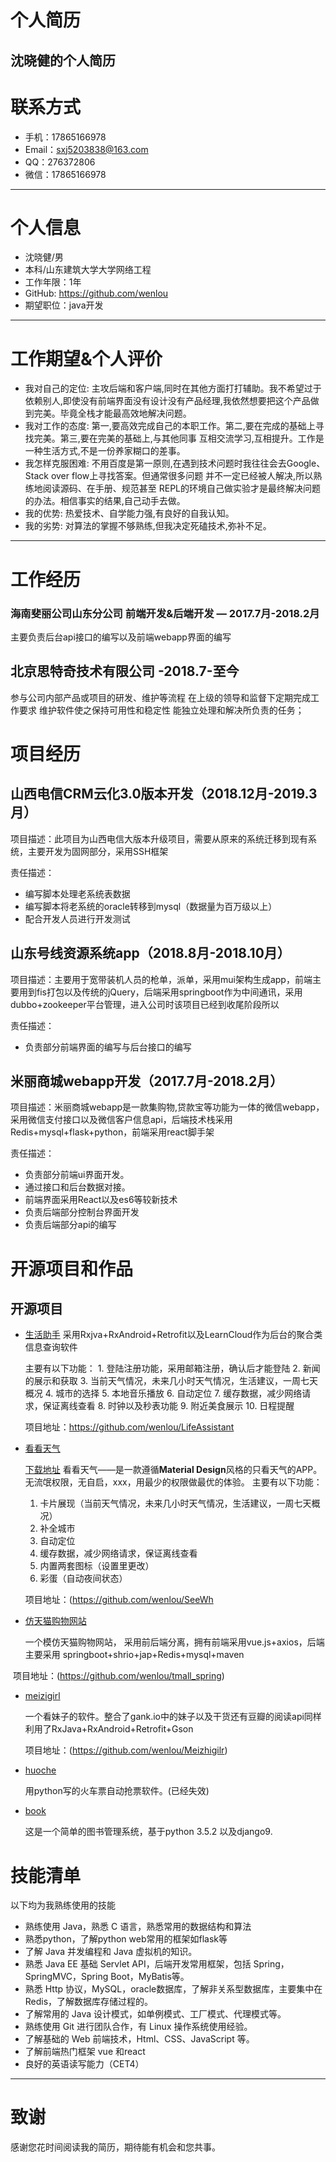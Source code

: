 # 个人简历
## 沈晓健的个人简历
# 联系方式

- 手机：17865166978
- Email：sxj5203838@163.com 
- QQ：276372806
- 微信：17865166978

---
# 个人信息

 - 沈晓健/男
 - 本科/山东建筑大学大学网络工程
 - 工作年限：1年
 - GitHub: https://github.com/wenlou
 - 期望职位：java开发

---

# 工作期望&个人评价
* 我对自己的定位: 主攻后端和客户端,同时在其他方面打打辅助。我不希望过于依赖别人,即使没有前端界面没有设计没有产品经理,我依然想要把这个产品做到完美。毕竟全栈才能最高效地解决问题。
* 我对工作的态度: 第一,要高效完成自己的本职工作。第二,要在完成的基础上寻找完美。第三,要在完美的基础上,与其他同事 互相交流学习,互相提升。工作是一种生活方式,不是一份养家糊口的差事。 
* 我怎样克服困难: 不用百度是第一原则,在遇到技术问题时我往往会去Google、Stack over flow上寻找答案。但通常很多问题 并不一定已经被人解决,所以熟练地阅读源码、在手册、规范甚至 REPL的环境自己做实验才是最终解决问题的办法。相信事实的结果,自己动手去做。
* 我的优势: 热爱技术、自学能力强,有良好的自我认知。
* 我的劣势: 对算法的掌握不够熟练,但我决定死磕技术,弥补不足。

---

# 工作经历
### 海南斐丽公司山东分公司  前端开发&后端开发 — 2017.7月-2018.2月

主要负责后台api接口的编写以及前端webapp界面的编写

## 北京思特奇技术有限公司 -2018.7-至今
参与公司内部产品或项目的研发、维护等流程
在上级的领导和监督下定期完成工作要求
维护软件使之保持可用性和稳定性
能独立处理和解决所负责的任务；



# 项目经历

## 山西电信CRM云化3.0版本开发（2018.12月-2019.3月）

项目描述：此项目为山西电信大版本升级项目，需要从原来的系统迁移到现有系统，主要开发为固网部分，采用SSH框架

责任描述：

- 编写脚本处理老系统表数据
- 编写脚本将老系统的oracle转移到mysql（数据量为百万级以上）
- 配合开发人员进行开发测试

## 山东号线资源系统app（2018.8月-2018.10月）

项目描述：主要用于宽带装机人员的枪单，派单，采用mui架构生成app，前端主要用到fis打包以及传统的jQuery，后端采用springboot作为中间通讯，采用dubbo+zookeeper平台管理，进入公司时该项目已经到收尾阶段所以

责任描述：

- 负责部分前端界面的编写与后台接口的编写

## 米丽商城webapp开发（2017.7月-2018.2月）
项目描述：米丽商城webapp是一款集购物,贷款宝等功能为一体的微信webapp，采用微信支付接口以及微信客户信息api，后端技术栈采用Redis+mysql+flask+python，前端采用react脚手架

责任描述：
* 负责部分前端ui界面开发。
* 通过接口和后台数据对接。
* 前端界面采用React以及es6等较新技术
* 负责后端部分控制台界面开发
* 负责后端部分api的编写




# 开源项目和作品

## 开源项目
 - [生活助手](https://github.com/wenlou/LifeAssistant) 
     采用Rxjva+RxAndroid+Retrofit以及LearnCloud作为后台的聚合类信息查询软件

      主要有以下功能：
       1. 登陆注册功能，采用邮箱注册，确认后才能登陆
       2. 新闻的展示和获取
       3. 当前天气情况，未来几小时天气情况，生活建议，一周七天概况
       4. 城市的选择
       5. 本地音乐播放
       6. 自动定位
       7. 缓存数据，减少网络请求，保证离线查看
       8. 时钟以及秒表功能
       9. 附近美食展示
       10. 日程提醒
     
     项目地址：https://github.com/wenlou/LifeAssistant


 - [看看天气](https://github.com/wenlou/SeeWh) 

   [下载地址](https://shouji.baidu.com/software/10527000.html)
   看看天气——是一款遵循**Material Design**风格的只看天气的APP。无流氓权限，无自启，xxx，用最少的权限做最优的体验。
 主要有以下功能：

    1. 卡片展现（当前天气情况，未来几小时天气情况，生活建议，一周七天概况）
    2. 补全城市
    3. 自动定位
    4. 缓存数据，减少网络请求，保证离线查看
    5. 内置两套图标（设置里更改）
    6. 彩蛋（自动夜间状态）

    项目地址：(https://github.com/wenlou/SeeWh

- [仿天猫购物网站](https://github.com/wenlou/tmall_spring) 

    一个模仿天猫购物网站， 采用前后端分离，拥有前端采用vue.js+axios，后端主要采用     springboot+shrio+jap+Redis+mysql+maven


​        项目地址：(https://github.com/wenlou/tmall_spring)

- [meizigirl](https://github.com/wenlou/Meizhigilr) 

   一个看妹子的软件。整合了gank.io中的妹子以及干货还有豆瓣的阅读api同样利用了RxJava+RxAndroid+Retrofit+Gson

   项目地址：(https://github.com/wenlou/Meizhigilr)

 - [huoche](https://github.com/wenlou/huoche) 

 	  用python写的火车票自动抢票软件。(已经失效)
 - [book](https://github.com/wenlou/book) 

 	 这是一个简单的图书管理系统，基于python 3.5.2 以及django9.
# 技能清单

以下均为我熟练使用的技能

- 熟练使用 Java，熟悉 C 语言，熟悉常用的数据结构和算法
- 熟悉python，了解python web常用的框架如flask等
- 了解 Java 并发编程和 Java 虚拟机的知识。
- 熟悉 Java EE 基础 Servlet API，后端开发常用框架，包括 Spring，SpringMVC，Spring Boot，MyBatis等。
- 熟悉 Http 协议，MySQL，oracle数据库，了解非关系型数据库，主要集中在 Redis，了解数据库存储过程的。
- 了解常用的 Java 设计模式，如单例模式、工厂模式、代理模式等。
- 熟练使用 Git 进行团队合作，有 Linux 操作系统使用经验。
- 了解基础的 Web 前端技术，Html、CSS、JavaScript 等。
- 了解前端热门框架 vue 和react
- 良好的英语读写能力（CET4）

---

# 致谢
感谢您花时间阅读我的简历，期待能有机会和您共事。
